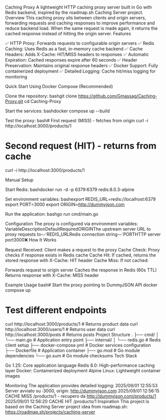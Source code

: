 Caching Proxy
A lightweight HTTP caching proxy server built in Go with Redis backend, inspired by the roadmap.sh Caching Server project.
Overview
This caching proxy sits between clients and origin servers, forwarding requests and caching responses to improve performance and reduce backend load. When the same request is made again, it returns the cached response instead of hitting the origin server.
Features

✅ HTTP Proxy: Forwards requests to configurable origin servers
✅ Redis Caching: Uses Redis as a fast, in-memory cache backend
✅ Cache Headers: Adds X-Cache: HIT/MISS headers to responses
✅ Automatic Expiration: Cached responses expire after 60 seconds
✅ Header Preservation: Maintains original response headers
✅ Docker Support: Fully containerized deployment
✅ Detailed Logging: Cache hit/miss logging for monitoring

Quick Start
Using Docker Compose (Recommended)

Clone the repository:
bashgit clone https://github.com/Gmassag/Caching-Proxy.git
cd Caching-Proxy

Start the services:
bashdocker compose up --build

Test the proxy:
bash# First request (MISS) - fetches from origin
curl -i http://localhost:3000/products/1

# Second request (HIT) - returns from cache
curl -i http://localhost:3000/products/1


Manual Setup

Start Redis:
bashdocker run -d -p 6379:6379 redis:8.0.3-alpine

Set environment variables:
bashexport REDIS_URL=redis://localhost:6379
export PORT=3000
export ORIGIN=http://dummyjson.com

Run the application:
bashgo run cmd/main.go


Configuration
The proxy is configured via environment variables:
VariableDescriptionDefaultRequiredORIGINThe upstream server URL to proxy requests to-✅REDIS_URLRedis connection string-✅PORTHTTP server port3000❌
How It Works

Request Received: Client makes a request to the proxy
Cache Check: Proxy checks if response exists in Redis cache
Cache Hit: If cached, returns the stored response with X-Cache: HIT header
Cache Miss: If not cached:

Forwards request to origin server
Caches the response in Redis (60s TTL)
Returns response with X-Cache: MISS header



Example Usage
bash# Start the proxy pointing to DummyJSON API
docker compose up

# Test different endpoints
curl http://localhost:3000/products/1      # Returns product data
curl http://localhost:3000/users/1         # Returns user data
curl http://localhost:3000/posts           # Returns posts
Project Structure
.
├── cmd/
│   └── main.go              # Application entry point
├── internal/
│   └── redis.go             # Redis client setup
├── docker-compose.yml       # Docker services configuration
├── Dockerfile              # Application container
├── go.mod                  # Go module dependencies
└── go.sum                  # Go module checksums
Tech Stack

Go 1.25: Core application language
Redis 8.0: High-performance caching layer
Docker: Containerized deployment
Alpine Linux: Lightweight container images

Monitoring
The application provides detailed logging:
2025/09/01 12:55:53 Server avviato su :3000, origin: http://dummyjson.com
2025/09/01 12:56:15 CACHE MISS /products/1 - recupero da http://dummyjson.com/products/1
2025/09/01 12:56:20 CACHE HIT /products/1
Inspiration
This project is based on the Caching Server project idea from roadmap.sh:
https://roadmap.sh/projects/caching-server
